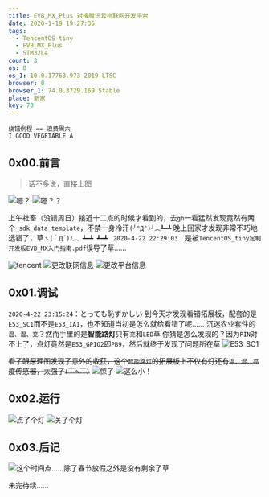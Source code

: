 ```yaml
---
title: EVB_MX_Plus 对接腾讯云物联网开发平台
date: 2020-1-19 19:27:36
tags:
  - TencentOS-tiny
  - EVB_MX_Plus
  - STM32L4
count: 3
os: 0
os_1: 10.0.17763.973 2019-LTSC
browser: 0
browser_1: 74.0.3729.169 Stable
place: 新家
key: 70
---
```

    烧错例程 == 浪费周六
    I GOOD VEGETABLE A
<!-- more -->
## 0x00.前言
> 话不多说，直接上图

![嗯？](https://i1.yuangezhizao.cn/Redmi-K20Pro/IMG_20200119_193052.jpg!webp)
![嗯？？](https://i1.yuangezhizao.cn/Redmi-K20Pro/IMG_20200119_193134.jpg!webp)

上午社畜（没错周日）接近十二点的时候才看到的，去`gh`一看猛然发现竟然有两个`_sdk_data_template`，不禁一身冷汗`(╯°Д°)╯︵┻━┻`
晚上回家才发现非常不巧地选错了，草`ヽ(｀Д´)ﾉ︵ ┻━┻ ┻━┻ `
`2020-4-22 22:29:03`：是被`TencentOS_tiny定制开发板EVB_MX入门指南.pdf`误导了草……

![tencent](https://i1.yuangezhizao.cn/Win-10/20200422223156.jpg!webp)
![更改联网信息](https://i1.yuangezhizao.cn/Win-10/20200119194217.png!webp)
![更改平台信息](https://i1.yuangezhizao.cn/Win-10/20200119194442.png!webp)

## 0x01.调试
`2020-4-22 23:15:24`：とっても恥ずかしい
到今天才发现看错拓展板，配套的是`E53_SC1`而不是`E53_IA1`，也不知道当初是怎么就给看错了呢……
沉迷农业套件的`温、湿、亮`？然而手里的是**智能路灯**只有`亮`和`LED`草
你猜是怎么发现的？因为`PIN`对不上了，点灯竟然是`E53_GPIO2`即`PB9`，然后就终于发现了问题所在草
![E53_SC1](https://i1.yuangezhizao.cn/Win-10/20200422231411.jpg!webp)

~~看了眼原理图发现了意外的收获，这个`智能路灯`的拓展板上不仅有灯还有`温、湿、亮`度传感器，太强了`(￣へ￣)`~~
![惊了](https://i1.yuangezhizao.cn/Win-10/20200119195721.jpg!webp)
![这么小！](https://i1.yuangezhizao.cn/Redmi-K20Pro/IMG_20200119_195907.jpg!view)

## 0x02.运行
![点了个灯](https://i1.yuangezhizao.cn/Win-10/20200119212212.png!webp)
![关了个灯](https://i1.yuangezhizao.cn/Win-10/20200119212224.png!webp)

## 0x03.后记
![这个时间点……除了春节放假之外是没有剩余了草](https://i1.yuangezhizao.cn/Win-10/20200120213011.jpg!webp)

未完待续……